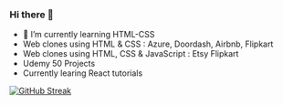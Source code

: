 ### Hi there 👋
- 🌱 I’m currently learning  HTML-CSS
- Web clones using HTML & CSS : Azure, Doordash, Airbnb, Flipkart
- Web clones using HTML, CSS & JavaScript : Etsy Flipkart
- Udemy 50 Projects
- Currently learing React tutorials


[![GitHub Streak](https://streak-stats.demolab.com?user=Anisha-Alexander&theme=radical)](https://git.io/streak-stats)
